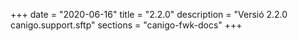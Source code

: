 +++
date        = "2020-06-16"
title       = "2.2.0"
description = "Versió 2.2.0 canigo.support.sftp"
sections    = "canigo-fwk-docs"
+++